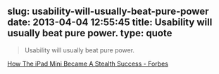 slug: usability-will-usually-beat-pure-power
date: 2013-04-04 12:55:45
title: Usability will usually beat pure power.
type: quote
---

> Usability will usually beat pure power.

[How The iPad Mini Became A Stealth Success - Forbes](http://www.forbes.com/sites/sethporges/2013/03/30/how-the-ipad-mini-became-a-stealth-success/)

